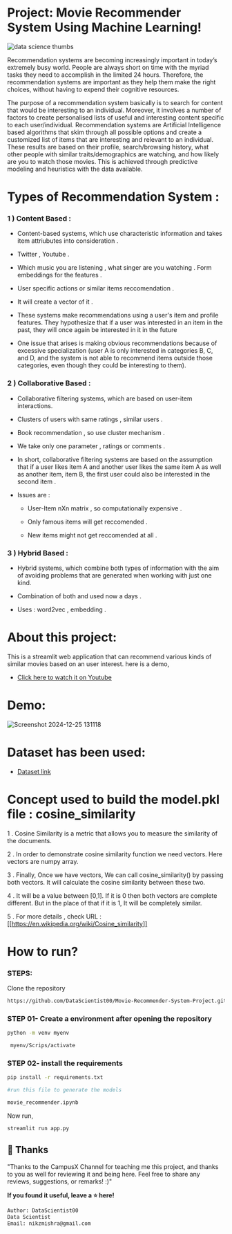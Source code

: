 # Project: Movie Recommender System Using Machine Learning!

![data science thumbs](https://github.com/user-attachments/assets/3f94e19d-f954-4ddd-90d0-b3a4a629b4aa)

Recommendation systems are becoming increasingly important in today’s extremely busy world. People are always short on time with the myriad tasks they need to accomplish in the limited 24 hours. Therefore, the recommendation systems are important as they help them make the right choices, without having to expend their cognitive resources.

The purpose of a recommendation system basically is to search for content that would be interesting to an individual. Moreover, it involves a number of factors to create personalised lists of useful and interesting content specific to each user/individual. Recommendation systems are Artificial Intelligence based algorithms that skim through all possible options and create a customized list of items that are interesting and relevant to an individual. These results are based on their profile, search/browsing history, what other people with similar traits/demographics are watching, and how likely are you to watch those movies. This is achieved through predictive modeling and heuristics with the data available.

# Types of Recommendation System :

### 1 ) Content Based :

- Content-based systems, which use characteristic information and takes item attriubutes into consideration .

- Twitter , Youtube .

- Which music you are listening , what singer are you watching . Form embeddings for the features .
	
- User specific actions or similar items reccomendation .
	
- It will create a vector of it .
	
- These systems make recommendations using a user's item and profile features. They hypothesize that if a user was interested in an item in the past, they will once again be interested in it in the future
	
- One issue that arises is making obvious recommendations because of excessive specialization (user A is only interested in categories B, C, and D, and the system is not able to recommend items outside those categories, even though they could be interesting to them).

### 2 ) Collaborative Based :
		
- Collaborative filtering systems, which are based on user-item interactions.
	
- Clusters of users with same ratings , similar users .
	
- Book recommendation , so use cluster mechanism .
	
- We take only one parameter , ratings or comments .
	
- In short, collaborative filtering systems are based on the assumption that if a user likes item A and another user likes the same item A as well as another item, item B, the first user could also be interested in the second item . 
	
- Issues are :

	- User-Item nXn matrix , so computationally expensive .

	- Only famous items will get reccomended .

	- New items might not get reccomended at all .   

### 3 ) Hybrid Based :
	
- Hybrid systems, which combine both types of information with the aim of avoiding problems that are generated when working with just one kind.

- Combination of both and used now a days .

- Uses : word2vec , embedding .           

# About this project:

This is a streamlit web application that can recommend various kinds of similar movies based on an user interest.
here is a demo,

* [Click here to watch it on Youtube](https://youtu.be/sURMcYL9Sro)


# Demo:

![Screenshot 2024-12-25 131118](https://github.com/user-attachments/assets/99a37b30-d562-418e-9cbd-fd70361fc1ae)


# Dataset has been used:

* [Dataset link](https://www.kaggle.com/tmdb/tmdb-movie-metadata?select=tmdb_5000_movies.csv)

# Concept used to build the model.pkl file : cosine_similarity

1 . Cosine Similarity is a metric that allows you to measure the similarity of the documents.

2 . In order to demonstrate cosine similarity function we need vectors. Here vectors are numpy array.

3 . Finally, Once we have vectors, We can call cosine_similarity() by passing both vectors. It will calculate the cosine similarity between these two.

4 . It will be a value between [0,1]. If it is 0 then both vectors are complete different. But in the place of that if it is 1, It will be completely similar.

5 . For more details , check URL :[[https://en.wikipedia.org/wiki/Cosine_similarity]]

# How to run?
### STEPS:

Clone the repository

```bash
https://github.com/DataScientist00/Movie-Recommender-System-Project.git
```
### STEP 01- Create a environment after opening the repository

```bash
python -m venv myenv
```

```bash
 myenv/Scrips/activate
```


### STEP 02- install the requirements
```bash
pip install -r requirements.txt
```


```bash
#run this file to generate the models

movie_recommender.ipynb
```

Now run,
```bash
streamlit run app.py
```

## 🚀 Thanks

"Thanks to the CampusX Channel for teaching me this project, and thanks to you as well for reviewing it and being here. Feel free to share any reviews, suggestions, or remarks! :)"

**If you found it useful, leave a ⭐ here!**

```bash
Author: DataScientist00
Data Scientist
Email: nikzmishra@gmail.com

```
